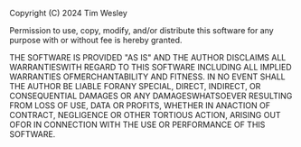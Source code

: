 Copyright (C) 2024 Tim Wesley

Permission to use, copy, modify, and/or distribute this software for any purpose with or without fee is hereby granted.

THE SOFTWARE IS PROVIDED "AS IS" AND THE AUTHOR DISCLAIMS ALL WARRANTIESWITH REGARD TO THIS SOFTWARE INCLUDING ALL IMPLIED WARRANTIES OFMERCHANTABILITY AND FITNESS. IN NO EVENT SHALL THE AUTHOR BE LIABLE FORANY SPECIAL, DIRECT, INDIRECT, OR CONSEQUENTIAL DAMAGES OR ANY DAMAGESWHATSOEVER RESULTING FROM LOSS OF USE, DATA OR PROFITS, WHETHER IN ANACTION OF CONTRACT, NEGLIGENCE OR OTHER TORTIOUS ACTION, ARISING OUT OFOR IN CONNECTION WITH THE USE OR PERFORMANCE OF THIS SOFTWARE.
